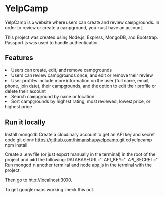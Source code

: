 # YelpCamp
YelpCamp is a website where users can create and review campgrounds. In order to review or create a campground, you must have an account.

This project was created using Node.js, Express, MongoDB, and Bootstrap. Passport.js was used to handle authentication.

## Features

<li>Users can create, edit, and remove campgrounds</li>
<li>Users can review campgrounds once, and edit or remove their review</li>
<li>User profiles include more information on the user (full name, email, phone, join date), their campgrounds, and the option to edit their profile or delete their account</li>
<li>Search campground by name or location</li>
<li>Sort campgrounds by highest rating, most reviewed, lowest price, or highest price</li>

## Run it locally

Install mongodb
Create a cloudinary account to get an API key and secret code
git clone https://github.com/himanshup/yelpcamp.git
cd yelpcamp
npm install

Create a .env file (or just export manually in the terminal) in the root of the project and add the following:
DATABASEURL='<url>'
API_KEY=''<key>
API_SECRET='<secret>'
Run mongod in another terminal and node app.js in the terminal with the project.

Then go to http://localhost:3000.

To get google maps working check this out.
